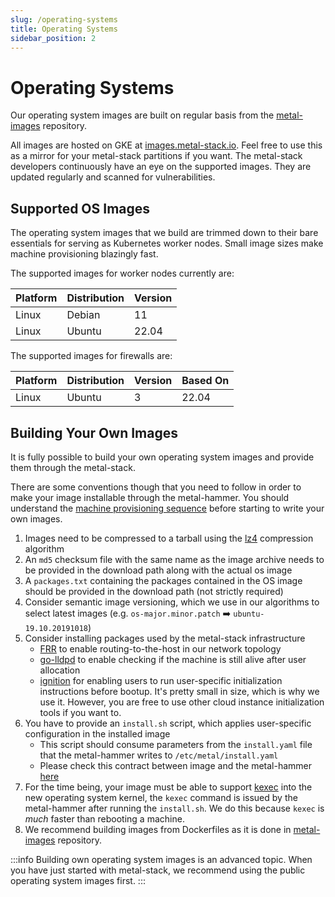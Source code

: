 ```yaml
---
slug: /operating-systems
title: Operating Systems
sidebar_position: 2
---
```


# Operating Systems

Our operating system images are built on regular basis from the [metal-images](https://github.com/metal-stack/metal-images) repository.

All images are hosted on GKE at [images.metal-stack.io](https://images.metal-stack.io). Feel free to use this as a mirror for your metal-stack partitions if you want. The metal-stack developers continuously have an eye on the supported images. They are updated regularly and scanned for vulnerabilities.

## Supported OS Images

The operating system images that we build are trimmed down to their bare essentials for serving as Kubernetes worker nodes. Small image sizes make machine provisioning blazingly fast.

The supported images for worker nodes currently are:

| Platform | Distribution | Version |
| :------- | :----------- | :------ |
| Linux    | Debian       | 11      |
| Linux    | Ubuntu       | 22.04   |

The supported images for firewalls are:

| Platform | Distribution | Version | Based On |
| :------- | :----------- | :------ | -------- |
| Linux    | Ubuntu       | 3       | 22.04    |

## Building Your Own Images

It is fully possible to build your own operating system images and provide them through the metal-stack.

There are some conventions though that you need to follow in order to make your image installable through the metal-hammer. You should understand the [machine provisioning sequence](../03-Concepts/01-architecture.md#machine-provisioning-sequence) before starting to write your own images.

1. Images need to be compressed to a tarball using the [lz4](https://de.wikipedia.org/wiki/LZ4) compression algorithm
1. An `md5` checksum file with the same name as the image archive needs to be provided in the download path along with the actual os image
1. A `packages.txt` containing the packages contained in the OS image should be provided in the download path (not strictly required)
1. Consider semantic image versioning, which we use in our algorithms to select latest images (e.g. `os-major.minor.patch` ➡️ `ubuntu-19.10.20191018`)
1. Consider installing packages used by the metal-stack infrastructure
   - [FRR](https://frrouting.org/) to enable routing-to-the-host in our network topology
   - [go-lldpd](https://github.com/metal-stack/go-lldpd) to enable checking if the machine is still alive after user allocation
   - [ignition](https://github.com/coreos/ignition) for enabling users to run user-specific initialization instructions before bootup. It's pretty small in size, which is why we use it. However, you are free to use other cloud instance initialization tools if you want to.
1. You have to provide an `install.sh` script, which applies user-specific configuration in the installed image
   - This script should consume parameters from the `install.yaml` file that the metal-hammer writes to `/etc/metal/install.yaml`
   - Please check this contract between image and the metal-hammer [here](https://github.com/metal-stack/metal-hammer/blob/v0.5.3/cmd/install.go#L27-L46)
1. For the time being, your image must be able to support [kexec](https://en.wikipedia.org/wiki/Kexec) into the new operating system kernel, the `kexec` command is issued by the metal-hammer after running the `install.sh`. We do this because `kexec` is _much_ faster than rebooting a machine.
1. We recommend building images from Dockerfiles as it is done in [metal-images](https://github.com/metal-stack/metal-images) repository.

:::info
Building own operating system images is an advanced topic. When you have just started with metal-stack, we recommend using the public operating system images first.
:::
